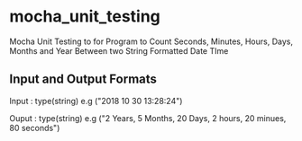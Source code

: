 # mocha_unit_testing
Mocha Unit Testing to for Program to Count Seconds, Minutes, Hours, Days, Months and Year Between two String Formatted Date TIme

## Input and Output Formats
Input : type(string)
e.g ("2018 10 30 13:28:24")


Ouput : type(string)
e.g ("2 Years, 5 Months, 20 Days, 2 hours, 20 minues, 80 seconds")
